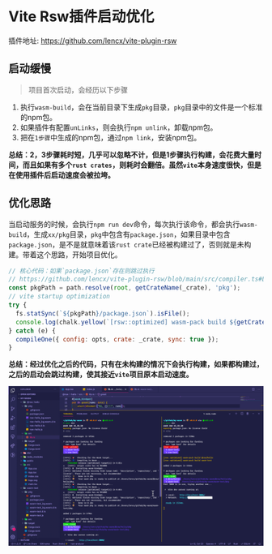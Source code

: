 # Vite Rsw插件启动优化

插件地址: https://github.com/lencx/vite-plugin-rsw

## 启动缓慢

> 项目首次启动，会经历以下步骤

1. 执行`wasm-build`，会在当前目录下生成`pkg`目录，`pkg`目录中的文件是一个标准的npm包。
2. 如果插件有配置`unLinks`，则会执行`npm unlink`，卸载npm包。
3. 把在`1步骤`中生成的npm包，通过`npm link`，安装npm包。

**总结：2，3步骤耗时短，几乎可以忽略不计，但是1步骤执行构建，会花费大量时间，而且如果有多个`rust crates`，则耗时会翻倍。虽然`vite`本身速度很快，但是在使用插件后启动速度会被拉垮。**

## 优化思路

当启动服务的时候，会执行`npm run dev`命令，每次执行该命令，都会执行`wasm-build`，生成`xx/pkg`目录，`pkg`中包含有`package.json`，如果目录中包含`package.json`，是不是就意味着该`rust crate`已经被构建过了，否则就是未构建。带着这个思路，开始项目优化。

```js
// 核心代码：如果`package.json`存在则跳过执行
// https://github.com/lencx/vite-plugin-rsw/blob/main/src/compiler.ts#L81-L88
const pkgPath = path.resolve(root, getCrateName(_crate), 'pkg');
// vite startup optimization
try {
  fs.statSync(`${pkgPath}/package.json`).isFile();
  console.log(chalk.yellow(`[rsw::optimized] wasm-pack build ${getCrateName(_crate)}`));
} catch (e) {
  compileOne({ config: opts, crate: _crate, sync: true });
}
```

**总结：经过优化之后的代码，只有在未构建的情况下会执行构建，如果都构建过，之后的启动会跳过构建，使其接近`vite`项目原本启动速度。**

![rsw run](./img/rsw-optimized.png)
